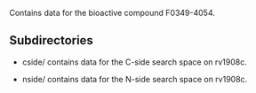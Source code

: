 Contains data for the bioactive compound F0349-4054.

## Subdirectories

- cside/ contains data for the C-side search space on rv1908c.

- nside/ contains data for the N-side search space on rv1908c.

